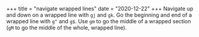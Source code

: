 +++
title = "navigate wrapped lines"
date = "2020-12-22"
+++
Navigate up and down on a wrapped line with `gj` and `gk`. Go the beginning and end of a wrapped line with `g^` and `g$`. Use `gm` to go the middle of a wrapped section (`gM` to go the middle of the whole, wrapped line).
